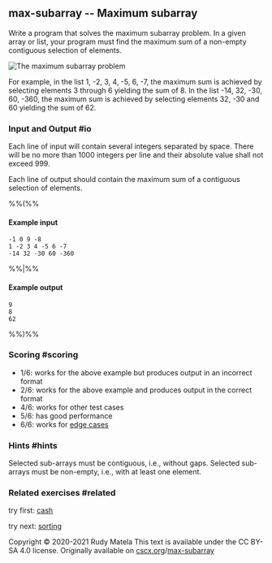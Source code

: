 max-subarray -- Maximum subarray
--------------------------------

Write a program that solves the maximum subarray problem.
In a given array or list,
your program must find the maximum sum of
a non-empty contiguous selection of elements.

![The maximum subarray problem](/max-subarray.svg)

For example,
in the list 1, -2, 3, 4, -5, 6, -7,
the maximum sum is achieved by selecting elements 3 through 6 yielding the sum of 8.
In the list -14, 32, -30, 60, -360,
the maximum sum is achieved by selecting elements 32, -30 and 60 yielding the sum of 62.



### Input and Output  #io

Each line of input will contain several integers separated by space.
There will be no more than 1000 integers per line
and their absolute value shall not exceed 999.

Each line of output should contain
the maximum sum of a contiguous selection of elements.


%%(%%

#### Example input

	-1 0 9 -8
	1 -2 3 4 -5 6 -7
	-14 32 -30 60 -360

%%|%%

#### Example output

	9
	8
	62

%%)%%


### Scoring  #scoring

* 1/6: works for the above example but produces output in an incorrect format
* 2/6: works for the above example and produces output in the correct format
* 4/6: works for other test cases
* 5/6: has good performance
* 6/6: works for [edge cases](https://cscx.org/faq#edge-cases)


### Hints  #hints

Selected sub-arrays must be contiguous, i.e., without gaps.
Selected sub-arrays must be non-empty, i.e., with at least one element.


### Related exercises  #related

try first: [cash](/cash)

try next: [sorting](/sorting)


Copyright © 2020-2021  Rudy Matela
This text is available under the CC BY-SA 4.0 license.
Originally available on [cscx.org](https://cscx.org)/[max-subarray](https://cscx.org/max-subarray)
